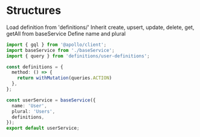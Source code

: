 # Structures

Load definition from 'definitions/'
Inherit create, upsert, update, delete, get, getAll from baseService
Define name and plural

```ts
import { gql } from '@apollo/client';
import baseService from './baseService';
import { query } from 'definitions/user-definitions';

const definitions = {
  method: () => {
    return withMutation(queries.ACTION)
  },
};

const userService = baseService({
  name: 'User',
  plural: 'Users',
  definitions,
});
export default userService;
```
